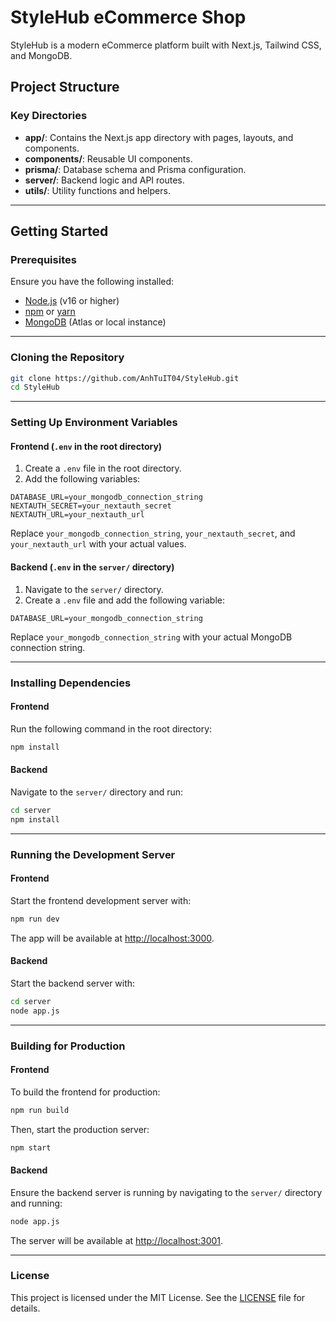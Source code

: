 # StyleHub eCommerce Shop

StyleHub is a modern eCommerce platform built with Next.js, Tailwind CSS, and MongoDB.

## Project Structure

### Key Directories

- **app/**: Contains the Next.js app directory with pages, layouts, and components.
- **components/**: Reusable UI components.
- **prisma/**: Database schema and Prisma configuration.
- **server/**: Backend logic and API routes.
- **utils/**: Utility functions and helpers.

---

## Getting Started

### Prerequisites

Ensure you have the following installed:

- [Node.js](https://nodejs.org/) (v16 or higher)
- [npm](https://www.npmjs.com/) or [yarn](https://yarnpkg.com/)
- [MongoDB](https://www.mongodb.com/) (Atlas or local instance)

---

### Cloning the Repository

```bash
git clone https://github.com/AnhTuIT04/StyleHub.git
cd StyleHub
```

---

### Setting Up Environment Variables

#### Frontend (`.env` in the root directory)

1. Create a `.env` file in the root directory.
2. Add the following variables:

```env
DATABASE_URL=your_mongodb_connection_string
NEXTAUTH_SECRET=your_nextauth_secret
NEXTAUTH_URL=your_nextauth_url
```

Replace `your_mongodb_connection_string`, `your_nextauth_secret`, and `your_nextauth_url` with your actual values.

#### Backend (`.env` in the `server/` directory)

1. Navigate to the `server/` directory.
2. Create a `.env` file and add the following variable:

```env
DATABASE_URL=your_mongodb_connection_string
```

Replace `your_mongodb_connection_string` with your actual MongoDB connection string.

---

### Installing Dependencies

#### Frontend

Run the following command in the root directory:

```bash
npm install
```

#### Backend

Navigate to the `server/` directory and run:

```bash
cd server
npm install
```

---

### Running the Development Server

#### Frontend

Start the frontend development server with:

```bash
npm run dev
```

The app will be available at [http://localhost:3000](http://localhost:3000).

#### Backend

Start the backend server with:

```bash
cd server
node app.js
```

---

### Building for Production

#### Frontend

To build the frontend for production:

```bash
npm run build
```

Then, start the production server:

```bash
npm start
```

#### Backend

Ensure the backend server is running by navigating to the `server/` directory and running:

```bash
node app.js
```
The server will be available at [http://localhost:3001](http://localhost:3001).

---
### License

This project is licensed under the MIT License. See the [LICENSE](LICENSE) file for details.

